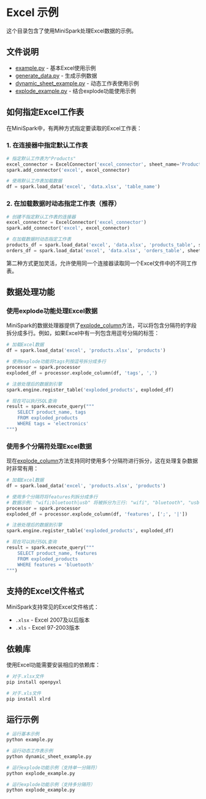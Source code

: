 # Excel 示例

这个目录包含了使用MiniSpark处理Excel数据的示例。

## 文件说明

- [example.py](file:///d:/python/softwarwe/minispqrk/examples/excel/example.py) - 基本Excel使用示例
- [generate_data.py](file:///d:/python/softwarwe/minispqrk/examples/excel/generate_data.py) - 生成示例数据
- [dynamic_sheet_example.py](file:///d:/python/softwarwe/minispqrk/examples/excel/dynamic_sheet_example.py) - 动态工作表使用示例
- [explode_example.py](file:///d:/python/softwarwe/minispqrk/minispark_examples/excel/explode_example.py) - 结合explode功能使用示例

## 如何指定Excel工作表

在MiniSpark中，有两种方式指定要读取的Excel工作表：

### 1. 在连接器中指定默认工作表

```python
# 指定默认工作表为"Products"
excel_connector = ExcelConnector('excel_connector', sheet_name='Products')
spark.add_connector('excel', excel_connector)

# 使用默认工作表加载数据
df = spark.load_data('excel', 'data.xlsx', 'table_name')
```

### 2. 在加载数据时动态指定工作表（推荐）

```python
# 创建不指定默认工作表的连接器
excel_connector = ExcelConnector('excel_connector')
spark.add_connector('excel', excel_connector)

# 在加载数据时动态指定工作表
products_df = spark.load_data('excel', 'data.xlsx', 'products_table', sheet_name='Products')
orders_df = spark.load_data('excel', 'data.xlsx', 'orders_table', sheet_name='Orders')
```

第二种方式更加灵活，允许使用同一个连接器读取同一个Excel文件中的不同工作表。

## 数据处理功能

### 使用explode功能处理Excel数据

MiniSpark的数据处理器提供了[explode_column](file:///d:/python/softwarwe/minispqrk/build/lib/minispark/processors/data_processor.py#L74-L111)方法，可以将包含分隔符的字段拆分成多行。例如，如果Excel中有一列包含用逗号分隔的标签：

```python
# 加载Excel数据
df = spark.load_data('excel', 'products.xlsx', 'products')

# 使用explode功能将tags列按逗号拆分成多行
processor = spark.processor
exploded_df = processor.explode_column(df, 'tags', ',')

# 注册处理后的数据到引擎
spark.engine.register_table('exploded_products', exploded_df)

# 现在可以执行SQL查询
result = spark.execute_query("""
    SELECT product_name, tags
    FROM exploded_products 
    WHERE tags = 'electronics'
""")
```

### 使用多个分隔符处理Excel数据

现在[explode_column](file:///d:/python/softwarwe/minispqrk/build/lib/minispark/processors/data_processor.py#L74-L111)方法支持同时使用多个分隔符进行拆分，这在处理复杂数据时非常有用：

```python
# 加载Excel数据
df = spark.load_data('excel', 'products.xlsx', 'products')

# 使用多个分隔符将features列拆分成多行
# 数据示例: "wifi;bluetooth|usb" 将被拆分为三行: "wifi", "bluetooth", "usb"
processor = spark.processor
exploded_df = processor.explode_column(df, 'features', [';', '|'])

# 注册处理后的数据到引擎
spark.engine.register_table('exploded_products', exploded_df)

# 现在可以执行SQL查询
result = spark.execute_query("""
    SELECT product_name, features
    FROM exploded_products 
    WHERE features = 'bluetooth'
""")
```

## 支持的Excel文件格式

MiniSpark支持常见的Excel文件格式：
- `.xlsx` - Excel 2007及以后版本
- `.xls` - Excel 97-2003版本

## 依赖库

使用Excel功能需要安装相应的依赖库：

```bash
# 对于.xlsx文件
pip install openpyxl

# 对于.xls文件
pip install xlrd
```

## 运行示例

```bash
# 运行基本示例
python example.py

# 运行动态工作表示例
python dynamic_sheet_example.py

# 运行explode功能示例（支持单一分隔符）
python explode_example.py

# 运行explode功能示例（支持多分隔符）
python explode_example.py
```